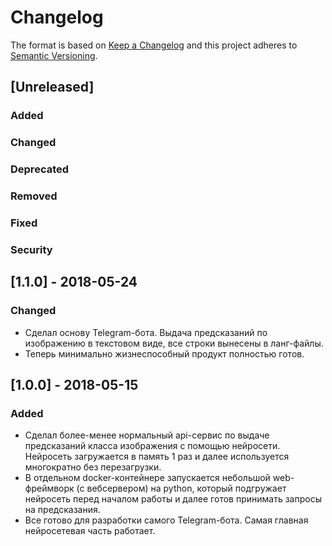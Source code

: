 # Changelog
The format is based on [Keep a Changelog](http://keepachangelog.com/en/1.0.0/)
and this project adheres to [Semantic Versioning](http://semver.org/spec/v2.0.0.html).

## [Unreleased]
### Added
### Changed
### Deprecated
### Removed
### Fixed
### Security


## [1.1.0] - 2018-05-24
### Changed
- Сделал основу Telegram-бота. Выдача предсказаний по изображению в текстовом виде, все строки вынесены в ланг-файлы.
- Теперь минимально жизнеспособный продукт полностью готов.

## [1.0.0] - 2018-05-15
### Added
- Сделал более-менее нормальный api-сервис по выдаче предсказаний класса изображения с помощью нейросети. Нейросеть загружается в память 1 раз и далее используется многократно без перезагрузки.
- В отдельном docker-контейнере запускается небольшой web-фреймворк (с вебсервером) на python, который подгружает нейросеть перед началом работы и далее готов принимать запросы на предсказания.
- Все готово для разработки самого Telegram-бота. Самая главная нейросетевая часть работает.
